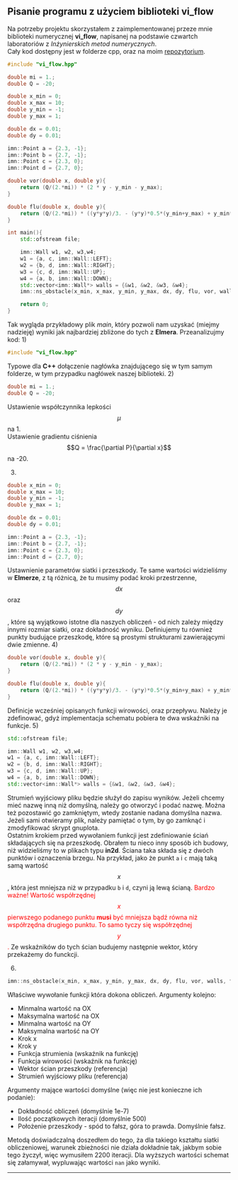 ## Pisanie programu z użyciem biblioteki vi_flow

Na potrzeby projektu skorzystałem z zaimplementowanej przeze mnie biblioteki numerycznej **vi_flow**, napisanej na podstawie czwartch laboratoriów z *Inżynierskich metod numerycznych*.  
Cały kod dostępny jest w folderze cpp, oraz na moim [repozytorium](https://github.com/Dorrin93/imn-libs).
```cpp
#include "vi_flow.hpp"

double mi = 1.;
double Q = -20;

double x_min = 0;
double x_max = 10;
double y_min = -1;
double y_max = 1;

double dx = 0.01;
double dy = 0.01;

imn::Point a = {2.3, -1};
imn::Point b = {2.7, -1};
imn::Point c = {2.3, 0};
imn::Point d = {2.7, 0};

double vor(double x, double y){ 
    return (Q/(2.*mi)) * (2 * y - y_min - y_max); 
}

double flu(double x, double y){ 
    return (Q/(2.*mi)) * ((y*y*y)/3. - (y*y)*0.5*(y_min+y_max) + y_min*y_max*y); 
}

int main(){
    std::ofstream file;

    imn::Wall w1, w2, w3,w4;
    w1 = {a, c, imn::Wall::LEFT};
    w2 = {b, d, imn::Wall::RIGHT};
    w3 = {c, d, imn::Wall::UP};
    w4 = {a, b, imn::Wall::DOWN};
    std::vector<imn::Wall*> walls = {&w1, &w2, &w3, &w4};
    imn::ns_obstacle(x_min, x_max, y_min, y_max, dx, dy, flu, vor, walls, file, 1e-7, 2200);

    return 0;
} 
```  
  
Tak wygląda przykładowy plik *main*, który pozwoli nam uzyskać (miejmy nadzieję) wyniki jak najbardziej zbliżone do tych z **Elmera**. Przeanalizujmy kod:
1)
```cpp
#include "vi_flow.hpp"
```
Typowe dla **C++** dołączenie nagłówka znajdującego się w tym samym folderze, w tym przypadku nagłówek naszej biblioteki.
2)
```cpp
double mi = 1.;
double Q = -20;
```
Ustawienie współczynnika lepkości $$\mu$$ na 1.  
Ustawienie gradientu ciśnienia $$Q = \frac{\partial P}{\partial x}$$ na -20.
  
3)  
```cpp
double x_min = 0;
double x_max = 10;
double y_min = -1;
double y_max = 1;

double dx = 0.01;
double dy = 0.01;

imn::Point a = {2.3, -1};
imn::Point b = {2.7, -1};
imn::Point c = {2.3, 0};
imn::Point d = {2.7, 0};
```
Ustawnienie parametrów siatki i przeszkody. Te same wartości widzieliśmy w **Elmerze**, z tą różnicą, że tu musimy podać kroki przestrzenne, $$dx$$ oraz $$dy$$, które są wyjątkowo istotne dla naszych obliczeń - od nich zależy między innymi rozmiar siatki, oraz dokładność wyniku. Definiujemy tu również punkty budujące przeszkodę, które są prostymi strukturami zawierającymi dwie zmienne.
4)  
```cpp
double vor(double x, double y){ 
    return (Q/(2.*mi)) * (2 * y - y_min - y_max); 
}

double flu(double x, double y){ 
    return (Q/(2.*mi)) * ((y*y*y)/3. - (y*y)*0.5*(y_min+y_max) + y_min*y_max*y); 
}
```  
Definicje wcześniej opisanych funkcji wirowości, oraz przepływu. Należy je zdefinować, gdyż implementacja schematu pobiera te dwa wskaźniki na funkcje.
5)
```cpp
std::ofstream file;

imn::Wall w1, w2, w3,w4;
w1 = {a, c, imn::Wall::LEFT};
w2 = {b, d, imn::Wall::RIGHT};
w3 = {c, d, imn::Wall::UP};
w4 = {a, b, imn::Wall::DOWN};
std::vector<imn::Wall*> walls = {&w1, &w2, &w3, &w4};
```
Strumień wyjściowy pliku będzie służył do zapisu wyników. Jeżeli chcemy mieć nazwę inną niż domyślną, należy go otworzyć i podać nazwę. Można też pozostawić go zamkniętym, wtedy zostanie nadana domyślna nazwa. Jeżeli sami otwieramy plik, należy pamiętać o tym, by go zamknąć i zmodyfikować skrypt gnuplota.  
Ostatnim krokiem przed wywołaniem funkcji jest zdefiniowanie ściań składających się na przeszkodę. Obrałem tu nieco inny sposób ich budowy, niż widzieliśmy to w plikach typu **in2d**. Ściana taka składa się z dwóch punktów i oznaczenia brzegu. Na przykład, jako że punkt `a` i `c` mają taką samą wartość $$x$$, która jest mniejsza niż w przypadku `b` i `d`, czyni ją lewą ścianą.
<font color="red">Bardzo ważne! Wartość współrzędnej $$x$$ pierwszego podanego punktu **musi** być mniejsza bądź równa niż współrzędna drugiego punktu. To samo tyczy się współrzędnej $$y$$.</font>
Ze wskaźników do tych ścian budujemy następnie wektor, który przekażemy do funckcji.
  
6)
```cpp
imn::ns_obstacle(x_min, x_max, y_min, y_max, dx, dy, flu, vor, walls, file, 1e-7, 2200);
```
Właściwe wywołanie funkcji która dokona obliczeń. Argumenty kolejno:
* Minmalna wartość na OX
* Maksymalna wartość na OX
* Minmalna wartość na OY
* Maksymalna wartość na OY
* Krok x
* Krok y
* Funkcja strumienia (wskaźnik na funkcję)
* Funkcja wirowości (wskaźnik na funkcję)
* Wektor ścian przeszkody (referencja)
* Strumień wyjściowy pliku (referencja)  

Argumenty mające wartości domyślne (więc nie jest konieczne ich podanie):
* Dokładność obliczeń (domyślnie 1e-7)
* Ilość początkowych iteracji (domyślnie 500)
* Położenie przeszkody - spód to fałsz, góra to prawda. Domyślnie fałsz.

Metodą doświadczalną doszedłem do tego, ża dla takiego kształtu siatki obliczeniowej, warunek zbieżności nie działa dokładnie tak, jakbym sobie tego życzył, więc wymusiłem 2200 iteracji. Dla wyższych wartości schemat się załamywał, wypluwając wartości `nan` jako wyniki.
***